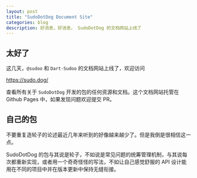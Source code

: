 ```yaml
---
layout: post
title: "SudoDotDog Document Site"
categories: blog
description: 好消息，好消息， SudoDotDog 的文档网站上线了
---
```


## 太好了

这几天，`@sudoo` 和 `Dart-Sudoo` 的文档网站上线了，欢迎访问

<https://sudo.dog/>

查看所有关于 `SudoDotDog` 开发的包的任何资源和文档。这个文档网站托管在 Github Pages 中，如果发现问题欢迎提交 PR。

## 自己的包

不要重复造轮子的论述最近几年来听到的好像越来越少了。但是我倒是很相信这一点。

SudoDotDog 的包与其说是轮子，不如说是常见问题的统筹管理机制，与其说每次都重新实现，或者用一个奇奇怪怪的写法，不如让自己感觉舒服的 API 设计能用在不同的项目中并在版本更新中保持无缝衔接。
